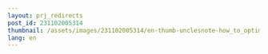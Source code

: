```yaml
---
layout: prj_redirects
post_id: 231102005314
thumbnail: /assets/images/231102005314/en-thumb-unclesnote-how_to_optimize_ubuntu_20.04_performance.png
lang: en
---
```

